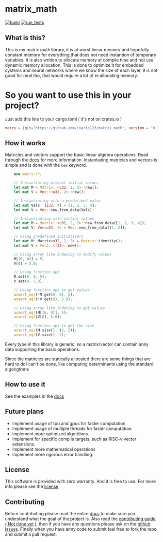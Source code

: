 # matrix_math

[![build](https://github.com/ivario123/matrix_math/actions/workflows/build.yml/badge.svg)](https://github.com/ivario123/matrix_math/actions/workflows/build.yml)
[![run_tests](https://github.com/ivario123/matrix_math/actions/workflows/run_tests.yml/badge.svg)](https://github.com/ivario123/matrix_math/actions/workflows/run_tests.yml)

## What is this?

This is my matrix math library, it is at worst linear memory and hopefully constant memory for everything that does not need instantion of temporary variables. It is also written to allocate memory at compile time and not use dynamic memory allocation. This is done to optimize it for embedded systems and neural networks where we know the size of each layer, it is not good for neat tho, that would require a lot of re allocating memory.

# So you want to use this in your project?

Just add this line to your cargo.toml ( it's not on crates.io )

```Toml
matrs = {git="https://github.com/ivario123/matrix_math", version = "0.1.0"}
```

## How it works

Matricies and vectors support the basic linear algebra operations.
Read through the [docs](https://ivario123.github.io/matrix_math/) for more information. Instantiating matricies and vectors is simple and is done with the `new` keyword.

```rust
    use matrs::*;

    // Instantiating without initial values
    let mut M = Matrix::<u32, 2, 2>::new();
    let mut V = Vec::<u32, 2>::new();

    // Instantiating with a predefined value
    let mut Vals: [i32; 4] = [1, 2, 3, 4];
    let mut V = Vec::new_from_data(Vals);

    // Instantianting with initial values
    let mut M = Matrix::<u32, 2, 2>::new_from_data([1, 2, 3, 4]);
    let mut V: Vec<u32, 2> = Vec::new_from_data([1, 2]);

    // Using predefined initializers
    let mut M: Matrix<u32, 2, 2> = Matrix::identity();
    let mut V = Vec3::<f32>::new();

    // Using array like indexing to modify values
    M[(0, 0)] = 5;
    V[0] = 5.0;

    // Using function api
    M.set(0, 0, 5);
    V.set(0, 5.0);

    // Using function api to get values
    assert_eq!(*M.get(0, 0), 5);
    assert_eq!(*V.get(0), 5.0);

    // Using array like indexing to get values
    assert_eq!(M[(0, 0)], 5);
    assert_eq!(V[0], 5.0);

    // Using function api to get the size
    assert_eq!(M.size(), (2, 2));
    assert_eq!(V.size(), 2);


```

Every type in this library is generic, so a matrix/vector can contain anny data supporting the basic operations.

Since the matricies are statically allocated there are some things that are hard to do/ can't be done, like computing determinants using the standard algorigthms

## How to use it

See the examples in the [docs](https://ivario123.github.io/matrix_math/)

## Future plans

- Implement usage of tpu and gpus for faster computation.
- Implement usage of multiple threads for faster computation.
- Implement more optimized algorithms.
- Implement for specific compile targets, such as RISC-v vector extensions.
- Implement more mathematical operations
- Implement more rigorous error handling.

## License

This software is provided with zero warranty.
And it is free to use. For more info please see the [license](/LICENSE.md)

## Contributing

Before contributing please read the entire [docs](https://ivario123.github.io/matrix_math/) to make sure you understand what the goal of the project is.
Also read the [contributing guide ( Not done yet )](.github/CONTRIBUTING.md), then if you have any questions please ask on the [github issues]([github.com/ivario123/matrix_math/issues](https://github.com/ivario123/matrix_math/issues)). Finally when you have anny code to submit feel free to fork the repo and submit a pull request.
